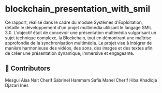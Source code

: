 # blockchain_presentation_with_smil

Ce rapport, réalisé dans le cadre du module Systèmes d'Exploitation, détaille le développement
d'un projet multimédia utilisant le langage SMIL 3.0. L'objectif était de concevoir une présentation
multimédia vulgarisant un sujet technique complexe, la Blockchain, tout en démontrant une
maîtrise approfondie de la synchronisation multimédia. Le projet vise à intégrer de manière
harmonieuse des vidéos, des sons, des images et des textes afin de créer une présentation
dynamique, immersive et engageante.


## 👥 Contributors

Mesgui Alaa
Nait Cherif Sabrinel
Hammam Safia Manel
Cherif Hiba Khadidja
Djazari Ines  
